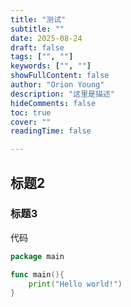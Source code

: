 ```yaml
---
title: "测试"
subtitle: ""
date: 2025-08-24
draft: false
tags: ["", ""]
keywords: ["", ""]
showFullContent: false
author: "Orion Young"
description: "这里是描述"
hideComments: false
toc: true
cover: ""
readingTime: false

---
```







## 标题2

### 标题3

代码

```go
package main

func main(){
	print("Hello world!")
}
```

